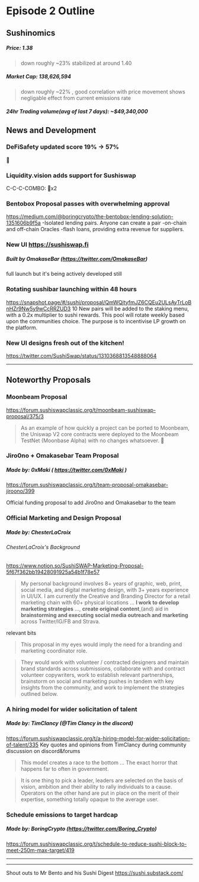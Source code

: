 #  Episode 2 Outline
## Sushinomics
##### Price: 1.38
> down roughly ~23% stabilized at around 1.40
##### Market Cap: 138,626,594
> down roughly ~22% , good correlation with price movement shows negligable effect from current emissions rate
##### 24hr Trading volume(avg of last 7 days): ~$49,340,000


## News and Development

### DeFiSafety updated score 19% -> 57%
🙏

### Liquidity.vision adds support for Sushiswap
C-C-C-COMBO: 🙏x2 

### Bentobox Proposal passes with overwhelming approval
https://medium.com/@boringcrypto/the-bentobox-lending-solution-1351606b9f5a
-Isolated lending pairs. Anyone can create a pair
-on-chain and off-chain Oracles
-flash loans, providing extra revenue for suppliers.

### New UI https://sushiswap.fi
##### Built by OmakaseBar (https://twitter.com/OmakaseBar)
full launch but it's being actively developed still


### Rotating sushibar launching within 48 hours
https://snapshot.page/#/sushi/proposal/QmWQjtyfmJZ6CQEu2ULsAyTrLoBnHZr9Nw5y9wCcRRZUD3
10 New pairs will be added to the staking menu, with a 0.2x multiplier to sushi rewards. This pool will rotate weekly based upon the communities choice. The purpose is to incentivise LP growth on the platform.

### New UI designs fresh out of the kitchen!
https://twitter.com/SushiSwap/status/1310368813548888064


* * *

## Noteworthy Proposals
### Moonbeam Proposal

https://forum.sushiswapclassic.org/t/moonbeam-sushiswap-proposal/375/3 
> As an example of how quickly a project can be ported to Moonbeam, the Uniswap V2 core contracts were deployed to the Moonbeam TestNet (Moonbase Alpha) with no changes whatsoever.
👀

### Jiro0no + Omakasebar Team Proposal
##### Made by: 0xMaki ( https://twitter.com/0xMaki )
https://forum.sushiswapclassic.org/t/team-proposal-omakasebar-jiroono/399

Official funding proposal to add Jiro0no and Omakasebar to the team

### Official Marketing and Design Proposal 
##### Made by: ChesterLaCroix 
###### ChesterLaCroix's Background
https://www.notion.so/SushiSWAP-Marketing-Proposal-5f67f362bb19428091925a54b1f78e57
> My personal background involves 8+ years of graphic, web, print, social media, and digital marketing design, with 3+ years experience in UI/UX.
>I am currently the Creative and Branding Director for a retail marketing chain with 60+ physical locations ...  **I work to develop marketing strategies** ..., **create original content**,(and) aid in **brainstorming and executing social media outreach and marketing** across Twitter/IG/FB and Strava.

relevant bits

> This proposal in my eyes would imply the need for a branding and marketing coordinator role.

> They would work with volunteer / contracted designers and maintain brand standards across submissions, collaborate with and contract volunteer copywriters, work to establish relevant partnerships, brainstorm on social and marketing pushes in tandem with key insights from the community, and work to implement the strategies outlined below.

### A hiring model for wider solicitation of talent
##### Made by: TimClancy (@Tim Clancy in the discord)
https://forum.sushiswapclassic.org/t/a-hiring-model-for-wider-solicitation-of-talent/335
Key quotes and opinions from TimClancy during community discussion on discord&forums 

>This model creates a race to the bottom ...  The exact horror that happens far to often in government.

>It is one thing to pick a leader, leaders are selected on the basis of vision, ambition and their ability to rally individuals to a cause. Operators on the other hand are put in place on the merit of their expertise, something totally opaque to the average user. 



### Schedule emissions to target hardcap
##### Made by: BoringCrypto (https://twitter.com/Boring_Crypto)
https://forum.sushiswapclassic.org/t/schedule-to-reduce-sushi-block-to-meet-250m-max-target/419


***




***

Shout outs to Mr Bento and his Sushi Digest https://sushi.substack.com/
